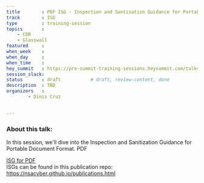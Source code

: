 ```yaml
---
title        : PDF ISG - Inspection and Santisation Guidance for Portable Document Format
track        : ISG
type         : training-session
topics       :
    - CDR
    - Glasswall
featured     : 
when_week    : 
when_day     : 
when_time    : 
hey_summit   : https://pre-summit-training-sessions.heysummit.com/talks/inspection-and-santisation-guidance-for-portable-document-format-1700pm-bst/
session_slack: 
status       : draft           # draft, review-content, done
description  : TBD
organizers   : 
        - Dinis Cruz
       

---
```


### About this talk:

In this session, we'll dive into the Inspection and Sanitization Guidance for Portable Document Format. PDF

[ISG for PDF](https://apps.nsa.gov/iaarchive/library/reports/pdf_inspection_and_sanitization_guidance_v1_0-20171206.cfm)  
ISGs can be found in this publication repo:
https://nsacyber.github.io/publications.html  

